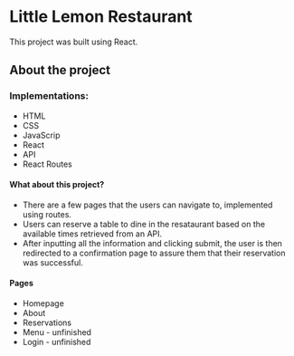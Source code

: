 # Little Lemon Restaurant
This project was built using React.

## About the project
### Implementations:
<ul>
  <li>HTML</li>
  <li>CSS</li>
  <li>JavaScrip</li>
  <li>React</li>
  <li>API</li>
  <li>React Routes</li>
</ul>

#### What about this project?
<ul>
  <li>There are a few pages that the users can navigate to, implemented using routes.</li>
  <li>Users can reserve a table to dine in the resataurant based on the available times retrieved from an API.</li>
  <li>After inputting all the information and clicking submit, the user is then redirected to a confirmation page to assure them that their reservation was successful.</li>
</ul>

#### Pages
<ul>
  <li>Homepage</li>
  <li>About</li>
  <li>Reservations</li>
  <li>Menu - unfinished</li>
  <li>Login - unfinished</li>
</ul>
